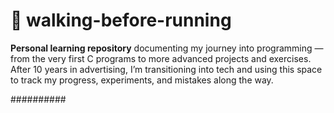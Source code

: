# 🧠 walking-before-running

**Personal learning repository** documenting my journey into programming — from the very first C programs to more advanced projects and exercises.  
After 10 years in advertising, I’m transitioning into tech and using this space to track my progress, experiments, and mistakes along the way.

##########
